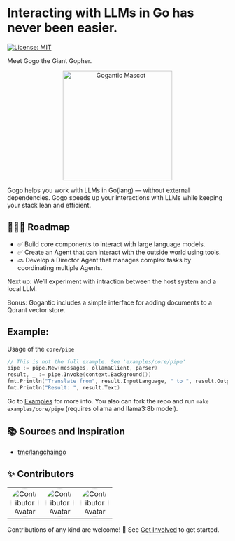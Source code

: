 # Interacting with LLMs in Go has never been easier.

[![License: MIT](https://img.shields.io/badge/License-MIT-yellow.svg)](https://opensource.org/licenses/MIT)

Meet Gogo the Giant Gopher.

<p align="center"> <img src="/docs/img/gogantic-mascot.png" alt="Gogantic Mascot" width="250"/></p>

Gogo helps you work with LLMs in Go(lang) — without external dependencies.
Gogo speeds up your interactions with LLMs while keeping your stack lean and efficient.

## 🚴🏽‍♂️ Roadmap

- ✅ Build core components to interact with large language models.
- ✅ Create an Agent that can interact with the outside world using tools.
- 🔜 Develop a Director Agent that manages complex tasks by coordinating multiple Agents.

Next up: We’ll experiment with intraction between the host system and a local LLM.

Bonus: Gogantic includes a simple interface for adding documents to a Qdrant vector store.

## Example:

Usage of the `core/pipe`

```go
// This is not the full example. See 'examples/core/pipe'
pipe := pipe.New(messages, ollamaClient, parser)
result, _ := pipe.Invoke(context.Background())
fmt.Println("Translate from", result.InputLanguage, " to ", result.OutputLanguage)
fmt.Println("Result: ", result.Text)
```

Go to [Examples](/EXAMPLES.md) for more info.
You also can fork the repo and run `make examples/core/pipe` (requires ollama and llama3:8b model).

## 📚 Sources and Inspiration

- [tmc/langchaingo](https://github.com/tmc/langchaingo)

## ✨ Contributors

<table>
  <tr>
    <td align="center">
      <img src="https://avatars.githubusercontent.com/tobiasgleiter" width="64px" style="border-radius: 50%;" alt="Contributor Avatar"/>
    </td>
     <td align="center">
      <img src="https://avatars.githubusercontent.com/u/79313705" width="64px" style="border-radius: 50%;" alt="Contributor Avatar"/>
    </td>
    <td align="center">
      <img src="https://avatars.githubusercontent.com/u/184933573" width="64px" style="border-radius: 50%;" alt="Contributor Avatar"/>
    </td>
  
  </tr>
</table>

Contributions of any kind are welcome! 🙌 See [Get Involved](/GET-INVOLVED.md) to get started.
